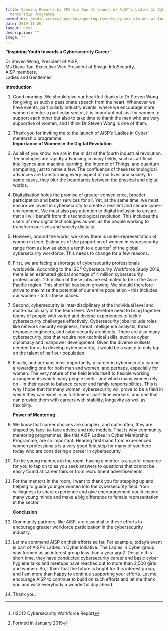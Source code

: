 ```yaml
---
title: Opening Remarks by SMS Sim Ann at launch of AiSP’s Ladies In Cyber
  Mentorship Programme
permalink: /media-centre/speeches/opening-remarks-by-sms-sim-ann-at-launch-of-aisp-ladies-in-cyber-mentorship/
date: 2019-11-26
layout: post
description: ""
image: ""
---
```

**“Inspiring Youth towards a Cybersecurity Career“**

Dr Steven Wong, President of AiSP,  
Ms Diana Tan, Executive Vice President of Ensign InfoSecurity,   
AiSP members,  
Ladies and Gentlemen  
  
**Introduction**  
  
1. Good morning. We should give our heartfelt thanks to Dr Steven Wong for giving us such a passionate speech from the heart. Whenever we have events, particularly industry events, where we encourage more women to enter a particular sector, it is important not just for women to support each other but also to take time to thank the men who are very supportive of women, and I think Dr Steven Wong is one of them.  
  
2. Thank you for inviting me to the launch of AiSP’s ‘Ladies in Cyber’ mentorship programme.   
    **Importance of Women in the Digital Revolution**    

3. As all of you know, we are in the midst of the fourth industrial revolution. Technologies are rapidly advancing in many fields, such as artificial intelligence and machine learning, the Internet of Things, and quantum computing, just to name a few. The confluence of these technological advances are transforming every aspect of our lives and society. In some cases, they blur the boundaries between the physical and digital worlds.   
  
4. Digitalisation holds the promise of greater convenience, broader participation and better services for all. Yet, at the same time, we must ensure we invest in cybersecurity to create a resilient and secure cyber-environment. We must also pay attention to digital inclusion to ensure that all will benefit from this technological revolution. This includes the users of new digital technologies as well as the people working to transform our lives and society digitally.   
  
5. However, around the world, we know there is under-representation of women in tech. Estimates of the proportion of women in cybersecurity range from as low as about a tenth to a quarter[^1] of the global cybersecurity workforce. This needs to change for a few reasons.  
  
6. First, we are facing a shortage of cybersecurity professionals worldwide. According to the ISC[^2] Cybersecurity Workforce Study 2019, there is an estimated global shortage of 4 million cybersecurity professionals. 2.6 million of these jobs are estimated to be in the Asia-Pacific region. This shortfall has been growing. We should therefore strive to maximise the potential of our entire population - this includes our women - to fill these places.   
  
7. Second, cybersecurity is inter-disciplinary at the individual level and multi-disciplinary at the team level. We therefore need to bring together teams of people with varied and diverse experiences to tackle cybersecurity challenges effectively. Cybersecurity jobs include roles like network security engineers, threat intelligence analysts, threat response engineers, and cybersecurity architects. There are also many cybersecurity jobs that require non-technical skills, such as cyber diplomacy and manpower development. Given the diverse skillsets needed for us to develop cybersecurity, it would be a waste to only tap on the talent of half our population.  
  
8. Finally, and perhaps most importantly, a career in cybersecurity can be a rewarding one for both men and women, and perhaps, especially for women. The very nature of the field lends itself to flexible working arrangements which many people seek - and which many women rely on - in their quest to balance career and family responsibilities. This is why I hope that for many women, cybersecurity will prove to be a field in which they can excel in as full-time or part-time workers, and one that can provide them with careers with stability, longevity as well as flexibility.   
  
    **Power of Mentoring**  
  
9. We know that career choices are complex, and quite often, they are shaped by face-to-face advice and role models. That is why community mentoring programmes, like this AiSP Ladies in Cyber Mentorship Programme, are so important. Hearing first-hand from experienced women professionals is a very good first step for many of you here today who are considering a career in cybersecurity.   
  
10. To the young mentees in the room, having a mentor is a useful resource for you to tap on to as you seek answers to questions that cannot be easily found at career fairs or from recruitment advertisements.   
  
11. For the mentors in the room, I want to thank you for stepping up and helping to guide younger women into the cybersecurity field. Your willingness to share experience and give encouragement could inspire many young minds and make a big difference to female representation in the sector.     
  
    **Conclusion**  
  
12. Community partners, like AiSP, are essential to these efforts to encourage greater workforce participation in the cybersecurity industry.   
  
13. Let me commend AiSP on their efforts so far. For example, today’s event is part of AiSP’s Ladies in Cyber initiative. The Ladies in Cyber group was formed as an interest group less than a year ago2. Despite this short time, they have conducted cybersecurity career and basic cyber hygiene talks and meetups have reached out to more than 2,500 girls and women. So, I think that the future is bright for this interest group, and I am more than happy to continue supporting your efforts. Let me encourage AiSP to continue to build on such efforts and let me thank you and wish everybody a wonderful day ahead.   
  
14. Thank you.   
  
------------------------------------------------------------------------------------  
[^1]: (ISC)2 Cybersecurity Workforce Report  
[^2]: Formed in January 2019